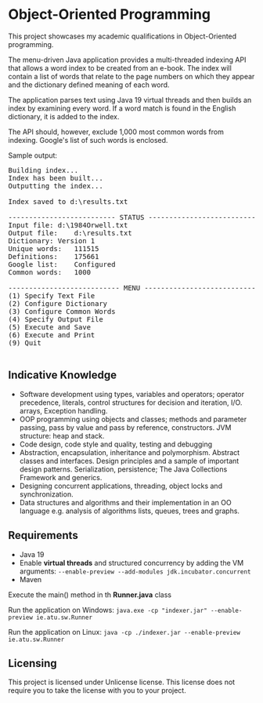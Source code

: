 # Object-Oriented Programming

This project showcases my academic qualifications in Object-Oriented programming.

The menu-driven Java application provides a multi-threaded indexing API that allows a word index to be created from an
e-book. The index will contain a list of words that relate to the page numbers
on which they appear and the dictionary defined meaning of each word.

The application parses text using Java 19 virtual threads and then builds an index by examining every word. If a word
match is found in the English dictionary, it is added to the index.

The API should, however, exclude 1,000 most common words from indexing. Google's list of such words is enclosed.

Sample output:

<pre>
Building index...
Index has been built...
Outputting the index...

Index saved to d:\results.txt

-------------------------- STATUS --------------------------
Input file:	d:\1984Orwell.txt
Output file:	d:\results.txt
Dictionary:	Version 1
Unique words:	111515
Definitions:	175661
Google list:	Configured
Common words:	1000

--------------------------- MENU ---------------------------
(1) Specify Text File
(2) Configure Dictionary
(3) Configure Common Words
(4) Specify Output File
(5) Execute and Save
(6) Execute and Print
(9) Quit

</pre>

## Indicative Knowledge

- Software development using types, variables and operators; operator precedence, literals, control
  structures for decision and iteration, I/O. arrays, Exception handling.
- OOP programming using objects and classes; methods and parameter passing, pass by value and pass by reference,
  constructors. JVM structure: heap and stack.
- Code design, code style and quality, testing and debugging
- Abstraction, encapsulation, inheritance and polymorphism. Abstract classes and interfaces. Design principles and a
  sample of important design patterns. Serialization, persistence; The Java Collections Framework and generics.
- Designing concurrent applications, threading, object locks and synchronization.
- Data structures and algorithms and their implementation in an OO language e.g. analysis of algorithms lists, queues,
  trees and graphs.

## Requirements

- Java 19
- Enable **virtual threads** and structured concurrency by adding the VM
  arguments: `--enable-preview --add-modules jdk.incubator.concurrent`
- Maven

Execute the main() method in th **Runner.java** class

Run the application on Windows: `java.exe -cp "indexer.jar" --enable-preview ie.atu.sw.Runner`

Run the application on Linux: `java -cp ./indexer.jar --enable-preview ie.atu.sw.Runner`

## Licensing

This project is licensed under Unlicense license. This license does not require you to take the license with you to your
project.